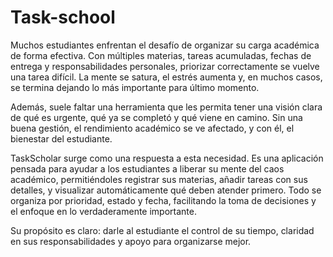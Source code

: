# Task-school
Muchos estudiantes enfrentan el desafío de organizar su carga académica de forma efectiva. Con múltiples materias, tareas acumuladas, fechas de entrega y responsabilidades personales, priorizar correctamente se vuelve una tarea difícil. La mente se satura, el estrés aumenta y, en muchos casos, se termina dejando lo más importante para último momento.

Además, suele faltar una herramienta que les permita tener una visión clara de qué es urgente, qué ya se completó y qué viene en camino. Sin una buena gestión, el rendimiento académico se ve afectado, y con él, el bienestar del estudiante.

TaskScholar surge como una respuesta a esta necesidad. Es una aplicación pensada para ayudar a los estudiantes a liberar su mente del caos académico, permitiéndoles registrar sus materias, añadir tareas con sus detalles, y visualizar automáticamente qué deben atender primero. Todo se organiza por prioridad, estado y fecha, facilitando la toma de decisiones y el enfoque en lo verdaderamente importante.

Su propósito es claro: darle al estudiante el control de su tiempo, claridad en sus responsabilidades y apoyo para organizarse mejor.
